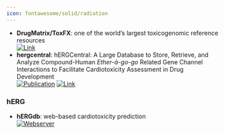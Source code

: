```yaml
---
icon: fontawesome/solid/radiation
---
```


- **DrugMatrix/ToxFX**: one of the world’s largest toxicogenomic reference resources  
	[![Link](https://img.shields.io/badge/Link-online-brightgreen?style=for-the-badge&logo=cachet&logoColor=65FF8F)](https://ntp.niehs.nih.gov/data/drugmatrix) 
- **hergcentral**: hERGCentral: A Large Database to Store, Retrieve, and Analyze Compound-Human <i>Ether-à-go-go</i> Related Gene Channel Interactions to Facilitate Cardiotoxicity Assessment in Drug Development  
	[![Publication](https://img.shields.io/badge/Publication-Citations:41-blue?style=for-the-badge&logo=bookstack)](https://doi.org/10.1089%2Fadt.2011.0425) [![Link](https://img.shields.io/badge/Link-offline-red?style=for-the-badge&logo=xamarin&logoColor=red)](http://www.hergcentral.org/) 
### **hERG**
- **hERGdb**: web-based cardiotoxicity prediction  
	[![Webserver](https://img.shields.io/badge/Webserver-offline-red?style=for-the-badge&logo=xamarin&logoColor=red)](https://drugdesign.riken.jp/hERGdb/) 
